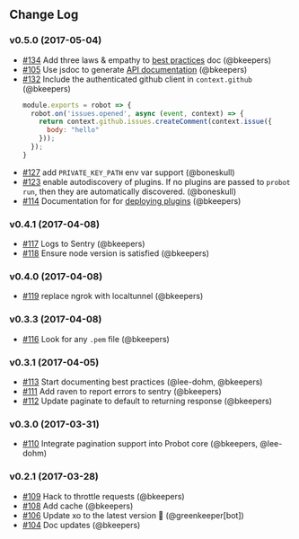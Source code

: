 ## Change Log

### v0.5.0 (2017-05-04)
- [#134](https://github.com/probot/probot/pull/134) Add three laws & empathy to [best practices](https://github.com/probot/probot/blob/master/docs/best-practices.md) doc (@bkeepers)
- [#105](https://github.com/probot/probot/pull/105) Use jsdoc to generate [API documentation](https://probot.github.io/probot/latest/) (@bkeepers)
- [#132](https://github.com/probot/probot/pull/132) Include the authenticated github client in `context.github` (@bkeepers)
    ```js
    module.exports = robot => {
      robot.on('issues.opened', async (event, context) => {
        return context.github.issues.createComment(context.issue({
          body: "hello"
        }));
      });
    }
    ```
- [#127](https://github.com/probot/probot/pull/127) add `PRIVATE_KEY_PATH` env var support (@boneskull)
- [#123](https://github.com/probot/probot/pull/123) enable autodiscovery of plugins. If no plugins are passed to `probot run`, then they are automatically discovered. (@boneskull)
- [#114](https://github.com/probot/probot/pull/114) Documentation for for [deploying plugins](https://github.com/probot/probot/blob/master/docs/deployment.md) (@bkeepers)

### v0.4.1 (2017-04-08)
- [#117](https://github.com/probot/probot/pull/117) Logs to Sentry (@bkeepers)
- [#118](https://github.com/probot/probot/pull/118) Ensure node version is satisfied (@bkeepers)

### v0.4.0 (2017-04-08)
- [#119](https://github.com/probot/probot/pull/119) replace ngrok with localtunnel (@bkeepers)

### v0.3.3 (2017-04-08)
- [#116](https://github.com/probot/probot/pull/116) Look for any `.pem` file (@bkeepers)

### v0.3.1 (2017-04-05)
- [#113](https://github.com/probot/probot/pull/113) Start documenting best practices (@lee-dohm, @bkeepers)
- [#111](https://github.com/probot/probot/pull/111) Add raven to report errors to sentry (@bkeepers)
- [#112](https://github.com/probot/probot/pull/112) Update paginate to default to returning response (@bkeepers)

### v0.3.0 (2017-03-31)
- [#110](https://github.com/probot/probot/pull/110) Integrate pagination support into Probot core (@bkeepers, @lee-dohm)

### v0.2.1 (2017-03-28)
- [#109](https://github.com/probot/probot/pull/109) Hack to throttle requests (@bkeepers)
- [#108](https://github.com/probot/probot/pull/108) Add cache (@bkeepers)
- [#106](https://github.com/probot/probot/pull/106) Update xo to the latest version 🚀 (@greenkeeper[bot])
- [#104](https://github.com/probot/probot/pull/104) Doc updates (@bkeepers)
